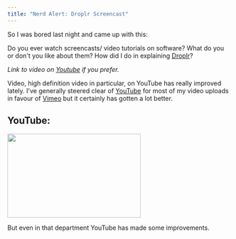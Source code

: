 ```yaml
---
title: "Nerd Alert: Droplr Screencast"
---
```

<p>So I was bored last night and came up with this:</p>

<p>Do you ever watch screencasts/ video tutorials on software?  What do you or don't you like about them?  How did I do in explaining <a href="https://www.droplr.com">Droplr</a>?</p>
<p><em>Link to video on <a href="https://www.youtube.com/watch?v=HqWFpd6IIqk">Youtube</a> if you prefer.</em></p>
<p>Video, high definition video in particular, on YouTube has really improved lately.  I've generally steered clear of <a href="https://youtube.com/user/pbooker">YouTube</a> for most of my video uploads in favour of <a href="https://vimeo.com/ichris76">Vimeo</a> but it certainly has gotten a lot better.</p>

<h2>YouTube:</h2>
<p><a href="https://chrisenns.com/wp-content/uploads/2010/01/youtube1.png"><img src="https://chrisenns.com/wp-content/uploads/2010/01/youtube-300x189.png" alt="" title="YouTube" width="300" height="189" class="aligncenter size-medium wp-image-2045" /></a></p>
<p>But even in that department YouTube has made some improvements.</p>
